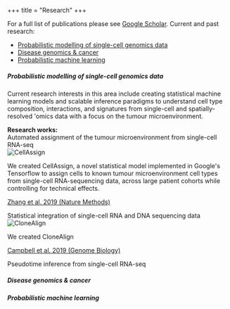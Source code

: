 +++
title = "Research"
+++

For a full list of publications please see [Google Scholar](https://scholar.google.co.uk/citations?user=C-M77l8AAAAJ&hl=en). Current and past research:

<div class="container-fluid">
    <p>
    <ul class="nav flex-column">
    <li class="nav-item">
        <a class="nav-link" href="#sc">Probabilistic modelling of single-cell genomics data</a>
    </li>
    <li class="nav-item">
        <a class="nav-link" href="#disease">Disease genomics & cancer</a>
    </li>
    <li class="nav-item">
        <a class="nav-link" href="#ml">Probabilistic machine learning</a>
    </li>
    </ul>
    </p>
</div>


<div class="container-fluid mt-4" id="sc">
    <h5>Probabilistic modelling of single-cell genomics data</h5>
    <p>Current research interests in this area include creating statistical machine learning models and scalable inference paradigms to understand cell type composition, interactions, and signatures from single-cell and spatially-resolved 'omics data with a focus on the tumour microenvironment.</p>
    <strong>Research works:</strong>
    <div class="card mb-1">
        <div class="card-header">Automated assignment of the tumour microenvironment from single-cell RNA-seq</div>
        <div class="card-body">
            <div class="row">
                <div class="col-5">
                    <img src="/img/research/cellassign.gif" class="img-fluid" alt="CellAssign">
                </div>
                <div class="col-7">
                    <p>We created CellAssign, a novel statistical model implemented in Google's Tensorflow to assign cells to known tumour microenvironment cell types from single-cell RNA-sequencing data, across large patient cohorts while controlling for technical effects.</p>
                    <p><a href="https://www.nature.com/articles/s41592-019-0529-1" class="btn btn-outline-secondary">Zhang et al. 2019 (Nature Methods)</a></p>
                </div>
            </div>
        </div>
    </div>
    <div class="card mb-1">
        <div class="card-header">Statistical integration of single-cell RNA and DNA sequencing data</div>
        <div class="card-body">
            <div class="row">
                    <div class="col-3">
                        <img src="/img/research/clonealign.png" class="img-fluid" alt="CloneAlign">
                    </div>
                    <div class="col-9">
                        <p>We created CloneAlign </p>
                        <p><a href="https://www.nature.com/articles/s41592-019-0529-1" class="btn btn-outline-secondary">Campbell et al. 2019 (Genome Biology)</a></p>
                    </div>
                </div>
        </div>
    </div>
    <div class="card mb-1">
        <div class="card-header">Pseudotime inference from single-cell RNA-seq</div>
        <div class="card-body">
        </div>
    </div>
</div>

<div class="container-fluid mt-4" id="disease">
    <h5>Disease genomics & cancer</h5>
</div>

<div class="container-fluid mt-4" id="ml">
    <h5>Probabilistic machine learning</h5>
</div>
